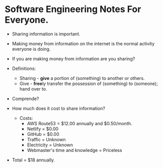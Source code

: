 # Software Engineering Notes For Everyone.

* Sharing information is important.
* Making money from information on the internet is the normal activity everyone is doing.
* If you are making money from information are you sharing?
* Definitions:
     * Sharing - **give** a portion of (something) to another or others.
     * Give - **free**ly transfer the possession of (something) to (someone); hand over to.

* Comprende?
* How much does it cost to share information?
    * Costs:
        * AWS Route53 = $12.00 annually and $0.50/month.
        * Netlify = $0.00
        * GitHub = $0.00
        * Traffic = Unknown
        * Electricity = Unknown
        * Webmaster's time and knowledge = Priceless

* Total = $18 annually.
